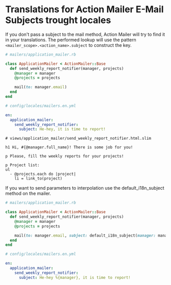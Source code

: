 # Translations for Action Mailer E-Mail Subjects trought locales
If you don't pass a subject to the mail method, Action Mailer will try to find it in your translations.
The performed lookup will use the pattern ``<mailer_scope>.<action_name>.subject`` to construct the key.


```ruby
# mailers/application_mailer.rb

class ApplicationMailer < ActionMailer::Base
  def send_weekly_report_notifier(manager, projects)
    @manager = manager
    @projects = projects

    mail(to: manager.email)
  end
end

```

```yml
# config/locales/mailers.en.yml

en:
  application_mailer:
    send_weekly_report_notifier:
      subject: He-hey, it is time to report!

```

```slim
# views/application_mailer/send_weekly_report_notifier.html.slim

h1 Hi, #{@manager.full_name}! There is some job for you!

p Please, fill the weekly reports for your projects!

p Project list:
ul
  - @projects.each do |project|
    li = link_to(project)

```


If you want to send parameters to interpolation use the default_i18n_subject method on the mailer.

```ruby
# mailers/application_mailer.rb

class ApplicationMailer < ActionMailer::Base
  def send_weekly_report_notifier(manager, projects)
    @manager = manager
    @projects = projects

    mail(to: manager.email, subject: default_i18n_subject(manager: manager.full_name))
  end
end

```

```yml
# config/locales/mailers.en.yml

en:
  application_mailer:
    send_weekly_report_notifier:
      subject: He-hey %{manager}, it is time to report!

```
